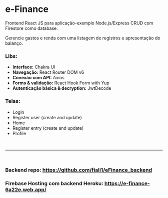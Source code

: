 # e-Finance
Frontend React JS para aplicação-exemplo Node.js/Express CRUD com Firestore como database.

Gerencie gastos e renda com uma listagem de registros e apresentação do balanço.

### Libs: 
* **Interface:** Chakra UI
* **Navegação:** React Router DOM v6
* **Conexão com API:** Axios
* **Forms & validação:** React Hook Form with Yup
* **Autenticação básica & decryption:** JwtDecode
### Telas: 
* Login
* Register user (create and update)
* Home
* Register entry (create and update)
* Profile

<br>
<hr>
<br>

### **Backend repo:** https://github.com/fiali1/eFinance_backend

### **Firebase Hosting com backend Heroku:** https://e-finance-6a22e.web.app/